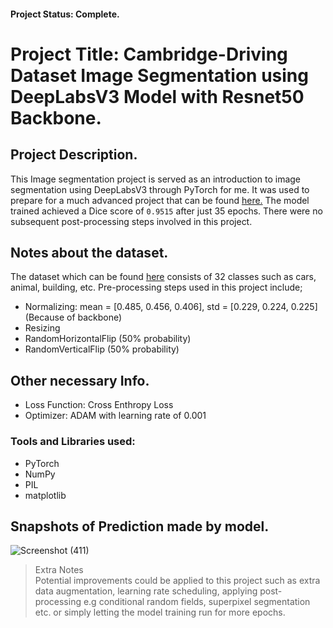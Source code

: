 #### Project Status: Complete.


# Project Title: Cambridge-Driving Dataset Image Segmentation using DeepLabsV3 Model with Resnet50 Backbone.
## Project Description.
This Image segmentation project is served as an introduction to image segmentation using DeepLabsV3 through PyTorch for me. It was used to prepare for a much advanced project that can be found [here.](https://github.com/) The model trained achieved a Dice score of `0.9515` after just 35 epochs. There were no subsequent post-processing steps involved in this project.

## Notes about the dataset.
The dataset which can be found [here](https://www.kaggle.com/datasets/carlolepelaars/camvid) consists of 32 classes such as cars, animal, building, etc. Pre-processing steps used in this project include;   
* Normalizing: mean = [0.485, 0.456, 0.406], std = [0.229, 0.224, 0.225] (Because of backbone)
* Resizing
* RandomHorizontalFlip (50% probability)
* RandomVerticalFlip (50% probability)

## Other necessary Info.
* Loss Function: Cross Enthropy Loss
* Optimizer: ADAM with learning rate of 0.001

### Tools and Libraries used:
* PyTorch
* NumPy
* PIL
* matplotlib

## Snapshots of Prediction made by model.
![Screenshot (411)](https://github.com/munas-git/CamVid-PyTorch-DeepLabV3-resnet50/assets/78413685/9c6119c1-e2c1-492f-b6ef-a955b8494505)

> Extra Notes   
Potential improvements could be applied to this project such as extra data augmentation, learning rate scheduling, applying post-processing e.g conditional random fields, superpixel segmentation etc. or simply letting the model training run for more epochs.
